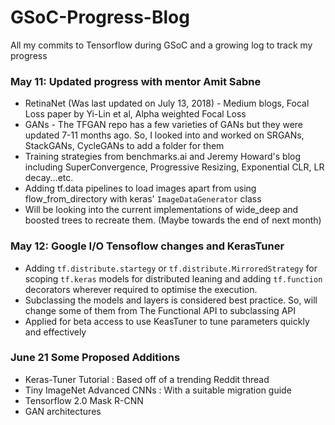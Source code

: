 # GSoC-Progress-Blog
All my commits to Tensorflow during GSoC and a growing log to track my progress
<br>
### May 11: Updated progress with mentor Amit Sabne
- RetinaNet (Was last updated on July 13, 2018) - Medium blogs, Focal Loss paper by Yi-Lin et al, Alpha weighted Focal Loss
- GANs - The TFGAN repo has a few varieties of GANs but they were updated 7-11 months ago. So, I looked into and worked on SRGANs, StackGANs, CycleGANs to add a folder for them
- Training strategies from benchmarks.ai and Jeremy Howard's blog including SuperConvergence, Progressive Resizing, Exponential CLR, LR decay...etc. 
- Adding tf.data pipelines to load images apart from using flow_from_directory with keras' `ImageDataGenerator` class
- Will be looking into the current implementations of wide_deep and boosted trees to recreate them. (Maybe towards the end of next month)

### May 12: Google I/O Tensoflow changes and KerasTuner
- Adding `tf.distribute.startegy` or `tf.distribute.MirroredStrategy` for scoping `tf.keras` models for distributed leaning and adding `tf.function` decorators wherever required to optimise the execution.
- Subclassing the models and layers is considered best practice. So, will change some of them from The Functional API to subclassing API
- Applied for beta access to use KeasTuner to tune parameters quickly and effectively

### June 21 Some Proposed Additions
- Keras-Tuner Tutorial : Based off of a trending Reddit thread
- Tiny ImageNet Advanced CNNs : With a suitable migration guide
- Tensorflow 2.0 Mask R-CNN
- GAN architectures
